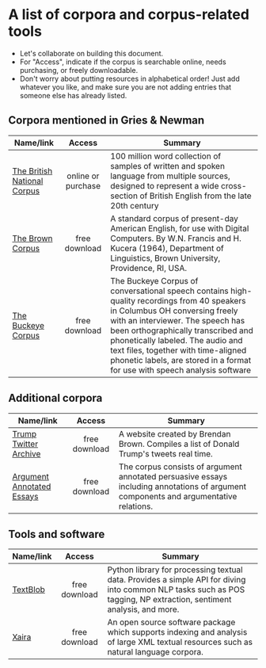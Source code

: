 # A list of corpora and corpus-related tools

- Let's collaborate on building this document.
- For "Access", indicate if the corpus is searchable online, needs purchasing, or freely downloadable.
- Don't worry about putting resources in alphabetical order! Just add whatever you like, and make sure you are not adding entries that someone else has already listed.

## Corpora mentioned in Gries & Newman

| Name/link | Access | Summary |
| --------- | :-----------: | ------- |
| [The British National Corpus](http://www.natcorp.ox.ac.uk/) | online or purchase | 100 million word collection of samples of written and spoken language from multiple sources, designed to represent a wide cross-section of British English from the late 20th century |
| [The Brown Corpus](http://www.archive.org/details/BrownCorpus) | free download | A standard corpus of present-day American English, for use with Digital Computers. By W.N. Francis and H. Kucera (1964), Department of Linguistics, Brown University, Providence, RI, USA. |
| [The Buckeye Corpus](https://buckeyecorpus.osu.edu/) | free download | The Buckeye Corpus of conversational speech contains high-quality recordings from 40 speakers in Columbus OH conversing freely with an interviewer. The speech has been orthographically transcribed and phonetically labeled. The audio and text files, together with time-aligned phonetic labels, are stored in a format for use with speech analysis software |

## Additional corpora

| Name/link | Access | Summary |
| --------- | :-----------: | ------- |
| [Trump Twitter Archive](http://trumptwitterarchive.com/archive) | free download | A website created by Brendan Brown. Compiles a list of Donald Trump's tweets real time. |
| [Argument Annotated Essays](https://www.informatik.tu-darmstadt.de/ukp/research_6/data/argumentation_mining_1/argument_annotated_essays/index.en.jsp) | free download | The corpus consists of argument annotated persuasive essays including annotations of argument components and argumentative relations. |

## Tools and software

| Name/link | Access | Summary |
| --------- | :-----------: | ------- |
| [TextBlob](http://textblob.readthedocs.io/en/dev/) | free download | Python library for processing textual data. Provides a simple API for diving into common NLP tasks such as POS tagging, NP extraction, sentiment analysis, and more. |
| [Xaira](http://xaira.sourceforge.net/) | free download | An open source software package which supports indexing and analysis of large XML textual resources such as natural language corpora. |